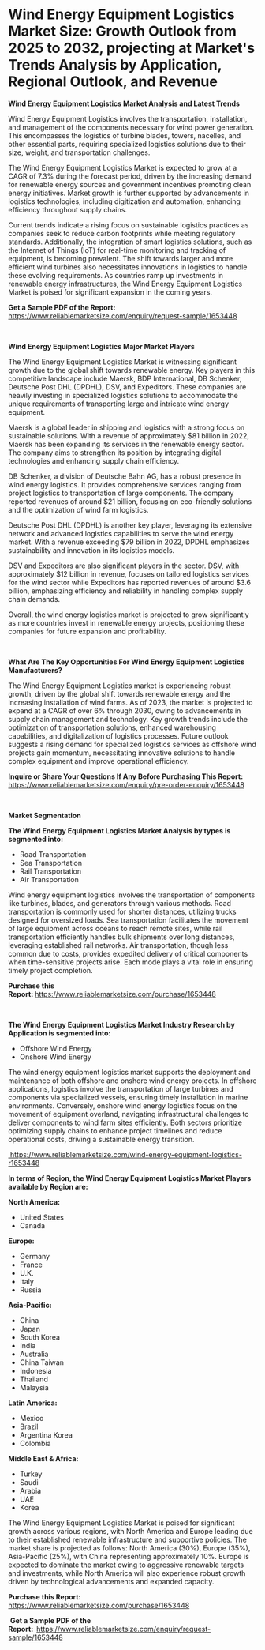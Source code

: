 <p><h1>Wind Energy Equipment Logistics Market Size: Growth Outlook from 2025 to 2032, projecting at Market's Trends Analysis by Application, Regional Outlook, and Revenue</h1></p><p><strong>Wind Energy Equipment Logistics Market Analysis and Latest Trends</strong></p>
<p><p>Wind Energy Equipment Logistics involves the transportation, installation, and management of the components necessary for wind power generation. This encompasses the logistics of turbine blades, towers, nacelles, and other essential parts, requiring specialized logistics solutions due to their size, weight, and transportation challenges. </p><p>The Wind Energy Equipment Logistics Market is expected to grow at a CAGR of 7.3% during the forecast period, driven by the increasing demand for renewable energy sources and government incentives promoting clean energy initiatives. Market growth is further supported by advancements in logistics technologies, including digitization and automation, enhancing efficiency throughout supply chains. </p><p>Current trends indicate a rising focus on sustainable logistics practices as companies seek to reduce carbon footprints while meeting regulatory standards. Additionally, the integration of smart logistics solutions, such as the Internet of Things (IoT) for real-time monitoring and tracking of equipment, is becoming prevalent. The shift towards larger and more efficient wind turbines also necessitates innovations in logistics to handle these evolving requirements. As countries ramp up investments in renewable energy infrastructures, the Wind Energy Equipment Logistics Market is poised for significant expansion in the coming years.</p></p>
<p><strong>Get a Sample PDF of the Report:&nbsp;</strong> <a href="https://www.reliablemarketsize.com/enquiry/request-sample/1653448?utm_campaign=3218&utm_medium=2&utm_source=Github&utm_content=ia&utm_term=16042025&utm_id=wind-energy-equipment-logistics">https://www.reliablemarketsize.com/enquiry/request-sample/1653448</a></p>
<p>&nbsp;</p>
<p><strong>Wind Energy Equipment Logistics Major Market Players</strong></p>
<p><p>The Wind Energy Equipment Logistics Market is witnessing significant growth due to the global shift towards renewable energy. Key players in this competitive landscape include Maersk, BDP International, DB Schenker, Deutsche Post DHL (DPDHL), DSV, and Expeditors. These companies are heavily investing in specialized logistics solutions to accommodate the unique requirements of transporting large and intricate wind energy equipment.</p><p>Maersk is a global leader in shipping and logistics with a strong focus on sustainable solutions. With a revenue of approximately $81 billion in 2022, Maersk has been expanding its services in the renewable energy sector. The company aims to strengthen its position by integrating digital technologies and enhancing supply chain efficiency.</p><p>DB Schenker, a division of Deutsche Bahn AG, has a robust presence in wind energy logistics. It provides comprehensive services ranging from project logistics to transportation of large components. The company reported revenues of around $21 billion, focusing on eco-friendly solutions and the optimization of wind farm logistics.</p><p>Deutsche Post DHL (DPDHL) is another key player, leveraging its extensive network and advanced logistics capabilities to serve the wind energy market. With a revenue exceeding $79 billion in 2022, DPDHL emphasizes sustainability and innovation in its logistics models.</p><p>DSV and Expeditors are also significant players in the sector. DSV, with approximately $12 billion in revenue, focuses on tailored logistics services for the wind sector while Expeditors has reported revenues of around $3.6 billion, emphasizing efficiency and reliability in handling complex supply chain demands.</p><p>Overall, the wind energy logistics market is projected to grow significantly as more countries invest in renewable energy projects, positioning these companies for future expansion and profitability.</p></p>
<p>&nbsp;</p>
<p><strong>What Are The Key Opportunities For Wind Energy Equipment Logistics Manufacturers?</strong></p>
<p><p>The Wind Energy Equipment Logistics market is experiencing robust growth, driven by the global shift towards renewable energy and the increasing installation of wind farms. As of 2023, the market is projected to expand at a CAGR of over 6% through 2030, owing to advancements in supply chain management and technology. Key growth trends include the optimization of transportation solutions, enhanced warehousing capabilities, and digitalization of logistics processes. Future outlook suggests a rising demand for specialized logistics services as offshore wind projects gain momentum, necessitating innovative solutions to handle complex equipment and improve operational efficiency.</p></p>
<p><strong>Inquire or Share Your Questions If Any Before Purchasing This Report:</strong> <a href="https://www.reliablemarketsize.com/enquiry/pre-order-enquiry/1653448?utm_campaign=3218&utm_medium=2&utm_source=Github&utm_content=ia&utm_term=16042025&utm_id=wind-energy-equipment-logistics">https://www.reliablemarketsize.com/enquiry/pre-order-enquiry/1653448</a></p>
<p>&nbsp;</p>
<p><strong>Market Segmentation</strong></p>
<p><strong>The Wind Energy Equipment Logistics Market Analysis by types is segmented into:</strong></p>
<p><ul><li>Road Transportation</li><li>Sea Transportation</li><li>Rail Transportation</li><li>Air Transportation</li></ul></p>
<p><p>Wind energy equipment logistics involves the transportation of components like turbines, blades, and generators through various methods. Road transportation is commonly used for shorter distances, utilizing trucks designed for oversized loads. Sea transportation facilitates the movement of large equipment across oceans to reach remote sites, while rail transportation efficiently handles bulk shipments over long distances, leveraging established rail networks. Air transportation, though less common due to costs, provides expedited delivery of critical components when time-sensitive projects arise. Each mode plays a vital role in ensuring timely project completion.</p></p>
<p><strong>Purchase this Report:&nbsp;</strong><a href="https://www.reliablemarketsize.com/purchase/1653448?utm_campaign=3218&utm_medium=2&utm_source=Github&utm_content=ia&utm_term=16042025&utm_id=wind-energy-equipment-logistics">https://www.reliablemarketsize.com/purchase/1653448</a></p>
<p>&nbsp;</p>
<p><strong>The Wind Energy Equipment Logistics Market Industry Research by Application is segmented into:</strong></p>
<p><ul><li>Offshore Wind Energy</li><li>Onshore Wind Energy</li></ul></p>
<p><p>The wind energy equipment logistics market supports the deployment and maintenance of both offshore and onshore wind energy projects. In offshore applications, logistics involve the transportation of large turbines and components via specialized vessels, ensuring timely installation in marine environments. Conversely, onshore wind energy logistics focus on the movement of equipment overland, navigating infrastructural challenges to deliver components to wind farm sites efficiently. Both sectors prioritize optimizing supply chains to enhance project timelines and reduce operational costs, driving a sustainable energy transition.</p></p>
<p><a href="https://www.reliablemarketsize.com/wind-energy-equipment-logistics-r1653448?utm_campaign=3218&utm_medium=2&utm_source=Github&utm_content=ia&utm_term=16042025&utm_id=wind-energy-equipment-logistics">&nbsp;https://www.reliablemarketsize.com/wind-energy-equipment-logistics-r1653448</a></p>
<p><strong>In terms of Region, the Wind Energy Equipment Logistics Market Players available by Region are:</strong></p>
<p>
    <p> <strong> North America: </strong>
        <ul>
            <li>United States</li>
            <li>Canada</li>
        </ul>
        </p> 
    <p> <strong> Europe: </strong>
        <ul>
            <li>Germany</li>
            <li>France</li>
            <li>U.K.</li>
            <li>Italy</li>
            <li>Russia</li>
        </ul>
        </p> 
    <p> <strong> Asia-Pacific: </strong>
        <ul>
            <li>China</li>
            <li>Japan</li>
            <li>South Korea</li>
            <li>India</li>
            <li>Australia</li>
            <li>China Taiwan</li>
            <li>Indonesia</li>
            <li>Thailand</li>
            <li>Malaysia</li>
        </ul>
        </p> 
    <p> <strong> Latin America: </strong>
        <ul>
            <li>Mexico</li>
            <li>Brazil</li>
            <li>Argentina Korea</li>
            <li>Colombia</li>
        </ul>
        </p> 
    <p> <strong> Middle East & Africa: </strong>
        <ul>
            <li>Turkey</li>
            <li>Saudi</li>
            <li>Arabia</li>
            <li>UAE</li>
            <li>Korea</li>
        </ul>
    </p>
    </p>
<p><p>The Wind Energy Equipment Logistics Market is poised for significant growth across various regions, with North America and Europe leading due to their established renewable infrastructure and supportive policies. The market share is projected as follows: North America (30%), Europe (35%), Asia-Pacific (25%), with China representing approximately 10%. Europe is expected to dominate the market owing to aggressive renewable targets and investments, while North America will also experience robust growth driven by technological advancements and expanded capacity.</p></p>
<p><strong>Purchase this Report: </strong><a href="https://www.reliablemarketsize.com/purchase/1653448?utm_campaign=3218&utm_medium=2&utm_source=Github&utm_content=ia&utm_term=16042025&utm_id=wind-energy-equipment-logistics">https://www.reliablemarketsize.com/purchase/1653448</a></p>
<p>&nbsp;<strong>Get a Sample PDF of the Report:&nbsp;&nbsp;</strong><a href="https://www.reliablemarketsize.com/enquiry/request-sample/1653448?utm_campaign=3218&utm_medium=2&utm_source=Github&utm_content=ia&utm_term=16042025&utm_id=wind-energy-equipment-logistics">https://www.reliablemarketsize.com/enquiry/request-sample/1653448</a></p>
<p><strong></strong></p>
<p><p></p><p></p><p></p></p>